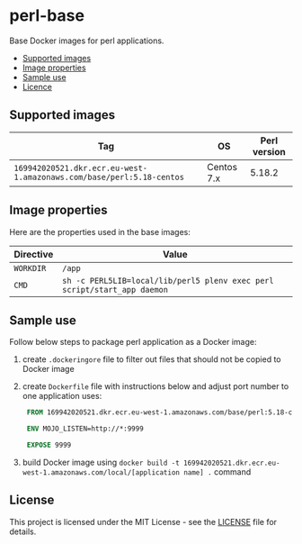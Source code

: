 # perl-base

Base Docker images for perl applications.

- [Supported images](#supported-images)
- [Image properties](#image-properties)
- [Sample use](#sample-use)
- [Licence](#license)

## Supported images

| Tag                                                                  | OS         | Perl version |
| ---------------------------------------------------------------------| ---------- | ------------ |
| `169942020521.dkr.ecr.eu-west-1.amazonaws.com/base/perl:5.18-centos` | Centos 7.x | 5.18.2       |

## Image properties

Here are the properties used in the base images:

| Directive | Value                                                                    |
| --------- | ------------------------------------------------------------------------ |
| `WORKDIR` | `/app`                                                                   |
| `CMD`     | `sh -c PERL5LIB=local/lib/perl5 plenv exec perl script/start_app daemon` |

## Sample use

Follow below steps to package perl application as a Docker image: 

1. create `.dockeringore` file to filter out files that should not be copied to Docker image

2. create `Dockerfile` file with instructions below and adjust port number to one application uses:

   ```dockerfile
    FROM 169942020521.dkr.ecr.eu-west-1.amazonaws.com/base/perl:5.18-centos

    ENV MOJO_LISTEN=http://*:9999

    EXPOSE 9999
    ```
  
3. build Docker image using `docker build -t 169942020521.dkr.ecr.eu-west-1.amazonaws.com/local/[application name] .` command

## License

This project is licensed under the MIT License - see the [LICENSE](LICENSE) file for details.
